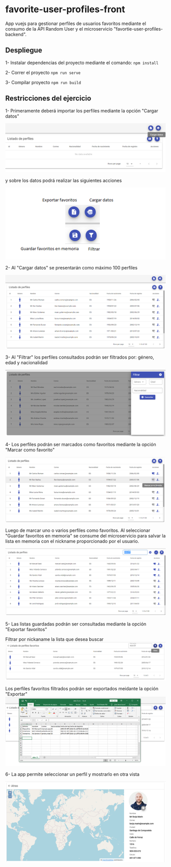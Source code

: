 # favorite-user-profiles-front
App vuejs para gestionar perfiles de usuarios favoritos mediante el consumo de la API Random User y el microservicio "favortie-user-profiles-backend".

## Despliegue
1- Instalar dependencias del proyecto mediante el comando:
    ```
    npm install
    ```
    
2- Correr el proyecto
    ```
    npm run serve
    ```
    
3- Compilar proyecto
    ```
    npm run build
    ```

## Restricciones del ejercicio
1- Primeramente deberá importar los perfiles mediante la opción "Cargar datos"

![Screenshot](readme/principal.PNG)

y sobre los datos podrá realizar las siguientes acciones

![Screenshot](readme/opciones.PNG)

2- Al "Cargar datos" se presentarán como máximo 100 perfiles

![Screenshot](readme/load-data-100.PNG)

3- Al "Filtrar" los perfiles consultados podrán ser filtrados por: género, edad y nacionalidad

![Screenshot](readme/filter-data.PNG)

4- Los perfiles podrán ser marcados como favoritos mediante la opción "Marcar como favorito"

![Screenshot](readme/mark-favorite.PNG)

Luego de marcar uno o varios perfiles como favoritos.
 Al seleccionar "Guardar favoritos en memoria" se consume del microservicio para salvar la lista en memoria con el nickname proporcionado por el usuario.
 
 ![Screenshot](readme/save-list-favorites-microservicio.PNG)
 
5- Las listas guardadas podrán ser consultadas mediante la opción "Exportar favoritos" 

Filtrar por nickaname la lista que desea buscar
![Screenshot](readme/get-list-byNickname.PNG)

Los perfiles favoritos filtrados podrán ser exportados meidante la opción "Exportar"
![Screenshot](readme/export.PNG)

6- La app permite seleccionar un perfil y mostrarlo en otra vista

![Screenshot](readme/detail.PNG)



